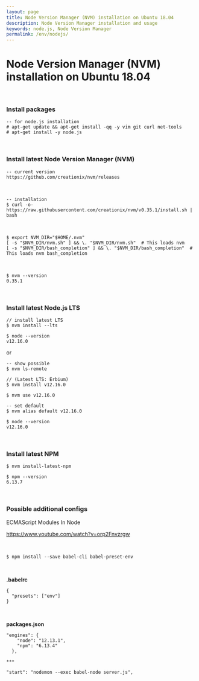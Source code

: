 ```yaml
---
layout: page
title: Node Version Manager (NVM) installation on Ubuntu 18.04
description: Node Version Manager installation and usage
keywords: node.js, Node Version Manager
permalink: /env/nodejs/
---
```


# Node Version Manager (NVM) installation on Ubuntu 18.04

<br/>

### Install packages

    -- for node.js installation
    # apt-get update && apt-get install -qq -y vim git curl net-tools
    # apt-get install -y node.js

<br/>

### Install latest Node Version Manager (NVM)

    -- current version
    https://github.com/creationix/nvm/releases

<br/>

    -- installation
    $ curl -o- https://raw.githubusercontent.com/creationix/nvm/v0.35.1/install.sh | bash

<br/>

    $ export NVM_DIR="$HOME/.nvm"
    [ -s "$NVM_DIR/nvm.sh" ] && \. "$NVM_DIR/nvm.sh"  # This loads nvm
    [ -s "$NVM_DIR/bash_completion" ] && \. "$NVM_DIR/bash_completion"  # This loads nvm bash_completion

<br/>

    $ nvm --version
    0.35.1

<br/>

### Install latest Node.js LTS

    // install latest LTS
    $ nvm install --lts

    $ node --version
    v12.16.0

or

    -- show possible
    $ nvm ls-remote

    // (Latest LTS: Erbium)
    $ nvm install v12.16.0

    $ nvm use v12.16.0

    -- set default
    $ nvm alias default v12.16.0

    $ node --version
    v12.16.0

<br/>

### Install latest NPM

    $ nvm install-latest-npm

    $ npm --version
    6.13.7


<br/>

### Possible additional configs

ECMAScript Modules In Node

https://www.youtube.com/watch?v=orp2Fnvzrgw

<br/>

    $ npm install --save babel-cli babel-preset-env

<!-- <br/>

$ npm install --save-dev \
    @babel/core \
    @babel/node \
    @babel/preset-env -->

<br/>

**.babelrc**

```
{
  "presets": ["env"]
}
```


<!-- ```
{
  "presets": ["@babel/preset-env"]
}

``` -->



<br/>

**packages.json**

```
"engines": {
    "node": "12.13.1",
    "npm": "6.13.4"
  },

***

"start": "nodemon --exec babel-node server.js",

```

<!--



$ npm install -g babel-node

<br/>

$ npm install --save dev \
        babel-cli \
        babel-eslint \
        babel-loader \
        babel-preset-es2015 \
        babel-preset-stage-2 \
        eslint \
        babel-eslint






<br/>

**.eslintrc.js**

```
module.exports = {
  parser: 'babel-eslint',
  env: {
    browser: true,
    commonjs: true,
    es6: true,
    node: true
  },
  extends: ['eslint:recommended'],
  parserOptions: {
    ecmaFeatures: {
      experimentalObjectRestSpread: true,
      jsx: true
    },
    sourceType: 'module'
  },
  rules: {
    indent: ['error', 2],
    'linebreak-style': ['error', 'unix'],
    quotes: ['error', 'single'],
    semi: ['error', 'always'],
    'no-console': ['warn', { allow: ['info', 'error'] }]
  }
};
```




<!--

,
  "rules": {
    "no-extra-semi": "error",
    "semi": [2, "always"],
    "arrow-parens": [2, "always"]
  }
  
-->

<!--
    "jsx-a11y/label-has-for": 0,
-->


<!-- <br/>

**package.json**

```js
"lint": "./node_modules/.bin/eslint **/*.js",
"start": "npm run lint & nodemon server.js"
``` -->



<!--

<br/>

# Lint

```bash
$ npm install --save-dev eslint-config-react-app eslint-plugin-react
$ npm install --save-dev eslint-plugin-flowtype
$ npm install --save-dev babel-eslint
```


<br/>

    $ npm install --save-dev eslint eslint-config-prettier eslint-plugin-prettier


<br/>

# Babel

    $ npm install --save-dev babel-eslint babel-core babel-preset-env babel-plugin-transform-class-properties

<br/>

**.babelrc**

<br/>

```js
{
  "presets": [
    [
      "env",
      {
        "targets": {
          "browsers": ["last 2 versions"]
        }
      }
    ]
  ],
  "plugins": ["transform-class-properties"]
}
```

<br/>

**.eslintrc**

```js
{
  …
  "parser": "babel-eslint",
  …
}
```

<br/>

### JSHINT (Possible not needed)

**.jshintrc**

```js
{
  "predef": ["angular"]
}

"undef" : true, // Require all non-global variables be declared before they are used.
"strict" : true // Require `use strict` pragma in every file.

```
-->

<!--


<br/>

### Esling Standard

    $ npm install --save-dev eslint eslint-config-standard eslint-plugin-import eslint-plugin-node eslint-plugin-promise eslint-plugin-standard

<br/>

**.eslintrc**

<br/>

```js
{
  "extends": "standard",
  "rules": {
    "no-extra-semi": "error",
    "semi": [2, "always"]
  }
}
```

-->
